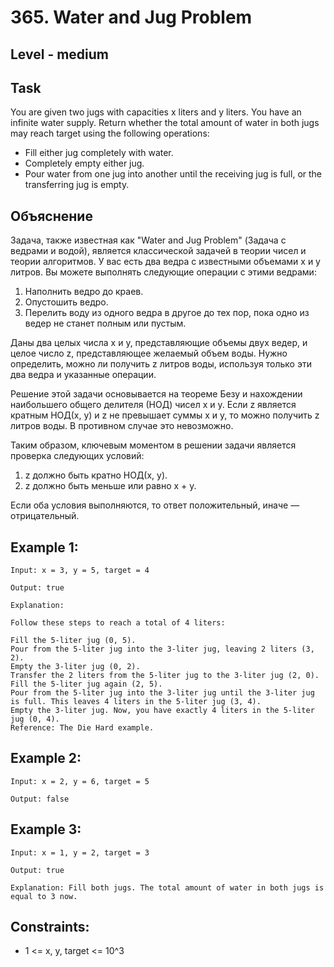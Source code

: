 # 365. Water and Jug Problem


## Level - medium


## Task
You are given two jugs with capacities x liters and y liters. You have an infinite water supply. Return whether the total amount of water in both jugs may reach target using the following operations:
- Fill either jug completely with water.
- Completely empty either jug.
- Pour water from one jug into another until the receiving jug is full, or the transferring jug is empty.


## Объяснение
Задача, также известная как "Water and Jug Problem" (Задача с ведрами и водой), является классической задачей в теории чисел 
и теории алгоритмов.
У вас есть два ведра с известными объемами x и y литров. Вы можете выполнять следующие операции с этими ведрами:
1. Наполнить ведро до краев.
2. Опустошить ведро.
3. Перелить воду из одного ведра в другое до тех пор, пока одно из ведер не станет полным или пустым.

Даны два целых числа x и y, представляющие объемы двух ведер, и целое число z, представляющее желаемый объем воды. 
Нужно определить, можно ли получить z литров воды, используя только эти два ведра и указанные операции.

Решение этой задачи основывается на теореме Безу и нахождении наибольшего общего делителя (НОД) чисел x и y. 
Если z является кратным НОД(x, y) и z не превышает суммы x и y, то можно получить z литров воды. 
В противном случае это невозможно.

Таким образом, ключевым моментом в решении задачи является проверка следующих условий:
1. z должно быть кратно НОД(x, y).
2. z должно быть меньше или равно x + y.

Если оба условия выполняются, то ответ положительный, иначе — отрицательный.


## Example 1:
````
Input: x = 3, y = 5, target = 4

Output: true

Explanation:

Follow these steps to reach a total of 4 liters:

Fill the 5-liter jug (0, 5).
Pour from the 5-liter jug into the 3-liter jug, leaving 2 liters (3, 2).
Empty the 3-liter jug (0, 2).
Transfer the 2 liters from the 5-liter jug to the 3-liter jug (2, 0).
Fill the 5-liter jug again (2, 5).
Pour from the 5-liter jug into the 3-liter jug until the 3-liter jug is full. This leaves 4 liters in the 5-liter jug (3, 4).
Empty the 3-liter jug. Now, you have exactly 4 liters in the 5-liter jug (0, 4).
Reference: The Die Hard example.
````


## Example 2:
````
Input: x = 2, y = 6, target = 5

Output: false
````


## Example 3:
````
Input: x = 1, y = 2, target = 3

Output: true

Explanation: Fill both jugs. The total amount of water in both jugs is equal to 3 now.
````


## Constraints:

- 1 <= x, y, target <= 10^3